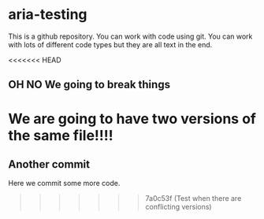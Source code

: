 # aria-testing
 
This is a github repository. You can work with code using git. You can work with lots of different code types but they are all text in the end.

<<<<<<< HEAD
## OH NO We going to break things

We are going to have two versions of the same file!!!!
=======
## Another commit

Here we commit some more code.
>>>>>>> 7a0c53f (Test when there are conflicting versions)
